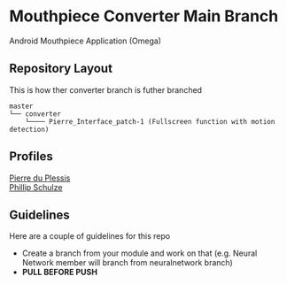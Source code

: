 # Mouthpiece Converter Main Branch
Android Mouthpiece Application (Omega)

## Repository Layout
This is how ther converter branch is futher branched
```
master 
└── converter
    └──── Pierre_Interface_patch-1 (Fullscreen function with motion detection)
```

## Profiles
[Pierre du Plessis](https://endlessprogrammer.github.io/pierregduplessis.github.io/)<br/>
[Phillip Schulze](https://phillipstemmlar.github.io)

## Guidelines
Here are a couple of guidelines for this repo
  - Create a branch from your module and work on that (e.g. Neural Network member will branch from neuralnetwork branch)
  - **PULL BEFORE PUSH**
